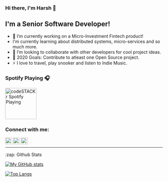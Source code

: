 ### Hi there, I'm Harsh 👋

## I'm a Senior Software Developer!

- 🔭 I’m currently working on a Micro-Investment Fintech product!
- I'm currently learning about distributed systems, micro-services and so much more.
- 👯 I’m looking to collaborate with other developers for cool project ideas.
- 🥅 2020 Goals: Contribute to atleast one Open Source project.
- ⚡ I love to travel, play snooker and listen to Indie Music.

### Spotify Playing 🎧
[<img src="https://cdn.dribbble.com/users/148670/screenshots/3689604/dribbble2.gif" alt="codeSTACKr Spotify Playing" width="100" />](https://open.spotify.com/playlist/1My2EmIJsCv4xs9sxGNFGC?si=8yv4zqOdSlGcXx11Hu2yqw)

### Connect with me:

[<img align="left" alt="twitter | Twitter" width="22px" src="https://cdn.jsdelivr.net/npm/simple-icons@v3/icons/twitter.svg" />][twitter]
[<img align="left" alt="linkedin | LinkedIn" width="22px" src="https://cdn.jsdelivr.net/npm/simple-icons@v3/icons/linkedin.svg" />][linkedin]
[<img align="left" alt="instagram | Instagram" width="22px" src="https://cdn.jsdelivr.net/npm/simple-icons@v3/icons/instagram.svg" />][instagram]

<br />

---

<summary>:zap: Github Stats</summary>

[![My GitHub stats](https://github-readme-stats.vercel.app/api?username=harshsavasil&show_icons=true&hide_border=true&count_private=true)](https://github.com/harshsavasil/github-readme-stats)

[![Top Langs](https://github-readme-stats.vercel.app/api/top-langs/?username=harshsavasil&hide_border=true&layout=compact)](https://github.com/harshsavasil/github-readme-stats)

[twitter]: https://twitter.com/harshsavasil
[instagram]: https://instagram.com/harshsavasil
[linkedin]: https://www.linkedin.com/in/harsh-gupta-199357102/